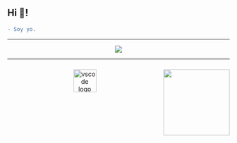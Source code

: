 <h2 align="left">Hi 👋!</h2>

```diff
- Soy yo. 
```

---
<div align="center">
  <img src="https://external-content.duckduckgo.com/iu/?u=https%3A%2F%2Fvisme.co%2Fblog%2Fwp-content%2Fuploads%2F2020%2F03%2Fanimation-software-header-wide.gif&f=1&nofb=1&ipt=80d3f893f2b89eff3e1e16d3942f7d812062842a0d7957d3cc7afd562a833a84&ipo=images">
</div>

---

###

<img align="right" height="150" src="https://external-content.duckduckgo.com/iu/?u=https%3A%2F%2Fcdn.dribbble.com%2Fusers%2F2131993%2Fscreenshots%2F4948736%2Fthoughtworks-gif_dribbble.gif&f=1&nofb=1&ipt=8cd8ba0eb773fa517f7a2e62c8a3e480d569b6885795ae26471e760b2045a48a&ipo=images"  />

###

<div align="center">
  <img src="https://img.shields.io/badge/Visual%20Studio%20Code-007ACC?logo=visualstudiocode&logoColor=white&style=for-the-badge" height=52 alt="vscode logo" />
</div>



<!--
**al-or/al-or** is a ✨ _special_ ✨ repository because its `README.md` (this file) appears on your GitHub profile.

Here are some ideas to get you started:

- 🔭 I’m currently working on ...
- 🌱 I’m currently learning ...
- 👯 I’m looking to collaborate on ...
- 🤔 I’m looking for help with ...
- 💬 Ask me about ...
- 📫 How to reach me: ...
- 😄 Pronouns: ...
- ⚡ Fun fact: ...
-->

